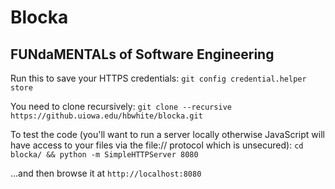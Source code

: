 # Blocka
## FUNdaMENTALs of Software Engineering

Run this to save your HTTPS credentials:
`git config credential.helper store`

You need to clone recursively:
`git clone --recursive https://github.uiowa.edu/hbwhite/blocka.git`

To test the code (you'll want to run a server locally otherwise JavaScript will have access to your files via the file:// protocol which is unsecured):
`cd blocka/ && python -m SimpleHTTPServer 8080`

...and then browse it at `http://localhost:8080`

